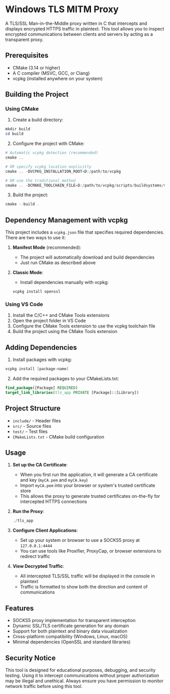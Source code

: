 # Windows TLS MITM Proxy

A TLS/SSL Man-in-the-Middle proxy written in C that intercepts and displays encrypted HTTPS traffic in plaintext. This tool allows you to inspect encrypted communications between clients and servers by acting as a transparent proxy.

## Prerequisites

- CMake (3.14 or higher)
- A C compiler (MSVC, GCC, or Clang)
- vcpkg (installed anywhere on your system)

## Building the Project

### Using CMake

1. Create a build directory:
```powershell
mkdir build
cd build
```

2. Configure the project with CMake:
```powershell
# Automatic vcpkg detection (recommended)
cmake ..

# OR specify vcpkg location explicitly
cmake .. -DVCPKG_INSTALLATION_ROOT=D:/path/to/vcpkg

# OR use the traditional method
cmake .. -DCMAKE_TOOLCHAIN_FILE=D:/path/to/vcpkg/scripts/buildsystems/vcpkg.cmake
```

3. Build the project:
```powershell
cmake --build .
```

## Dependency Management with vcpkg

This project includes a `vcpkg.json` file that specifies required dependencies. There are two ways to use it:

1. **Manifest Mode** (recommended):
   - The project will automatically download and build dependencies
   - Just run CMake as described above

2. **Classic Mode**:
   - Install dependencies manually with vcpkg:
   ```
   vcpkg install openssl
   ```

### Using VS Code

1. Install the C/C++ and CMake Tools extensions
2. Open the project folder in VS Code
3. Configure the CMake Tools extension to use the vcpkg toolchain file
4. Build the project using the CMake Tools extension

## Adding Dependencies

1. Install packages with vcpkg:
```powershell
vcpkg install [package-name]
```

2. Add the required packages to your CMakeLists.txt:
```cmake
find_package([Package] REQUIRED)
target_link_libraries(tls_app PRIVATE [Package]::[Library])
```

## Project Structure

- `include/` - Header files
- `src/` - Source files
- `test/` - Test files
- `CMakeLists.txt` - CMake build configuration

## Usage

1. **Set up the CA Certificate**:
   - When you first run the application, it will generate a CA certificate and key (`myCA.pem` and `myCA.key`)
   - Import `myCA.pem` into your browser or system's trusted certificate store
   - This allows the proxy to generate trusted certificates on-the-fly for intercepted HTTPS connections

2. **Run the Proxy**:
   ```powershell
   ./tls_app
   ```
   
3. **Configure Client Applications**:
   - Set up your system or browser to use a SOCKS5 proxy at `127.0.0.1:4444`
   - You can use tools like Proxifier, ProxyCap, or browser extensions to redirect traffic

4. **View Decrypted Traffic**:
   - All intercepted TLS/SSL traffic will be displayed in the console in plaintext
   - Traffic is formatted to show both the direction and content of communications

## Features

- SOCKS5 proxy implementation for transparent interception
- Dynamic SSL/TLS certificate generation for any domain
- Support for both plaintext and binary data visualization
- Cross-platform compatibility (Windows, Linux, macOS)
- Minimal dependencies (OpenSSL and standard libraries)

## Security Notice

This tool is designed for educational purposes, debugging, and security testing. Using it to intercept communications without proper authorization may be illegal and unethical. Always ensure you have permission to monitor network traffic before using this tool.
